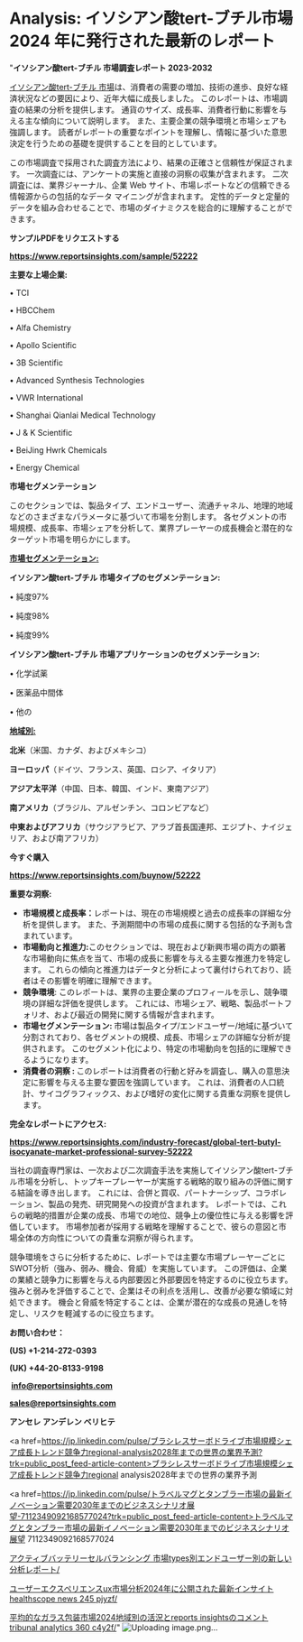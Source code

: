  # Analysis: イソシアン酸tert-ブチル市場 2024 年に発行された最新のレポート

"<strong>イソシアン酸tert-ブチル 市場調査レポート 2023-2032</strong>

<a href=https://www.reportsinsights.com/sample/52222>イソシアン酸tert-ブチル 市場</a>は、消費者の需要の増加、技術の進歩、良好な経済状況などの要因により、近年大幅に成長しました。 このレポートは、市場調査の結果の分析を提供します。 通貨のサイズ、成長率、消費者行動に影響を与える主な傾向について説明します。 また、主要企業の競争環境と市場シェアも強調します。 読者がレポートの重要なポイントを理解し、情報に基づいた意思決定を行うための基礎を提供することを目的としています。

この市場調査で採用された調査方法により、結果の正確さと信頼性が保証されます。 一次調査には、アンケートの実施と直接の洞察の収集が含まれます。 二次調査には、業界ジャーナル、企業 Web サイト、市場レポートなどの信頼できる情報源からの包括的なデータ マイニングが含まれます。 定性的データと定量的データを組み合わせることで、市場のダイナミクスを総合的に理解することができます。

<strong><b>サンプルPDFをリクエストする</b></strong>

<a href=https://www.reportsinsights.com/sample/52222><strong><u>https://www.reportsinsights.com/sample/52222</u></strong></a>

<strong>主要な上場企業:</strong>

• TCI

• HBCChem

• Alfa Chemistry

• Apollo Scientific

• 3B Scientific

• Advanced Synthesis Technologies

• VWR International

• Shanghai Qianlai Medical Technology

• J & K Scientific

• BeiJing Hwrk Chemicals

• Energy Chemical

<strong>市場セグメンテーション</strong>

このセクションでは、製品タイプ、エンドユーザー、流通チャネル、地理的地域などのさまざまなパラメータに基づいて市場を分割します。 各セグメントの市場規模、成長率、市場シェアを分析して、業界プレーヤーの成長機会と潜在的なターゲット市場を明らかにします。

<strong><u>市場セグメンテーション</u></strong><strong><u>:</u></strong>

<strong>イソシアン酸tert-ブチル 市場タイプのセグメンテーション:</strong>

• 純度97%

• 純度98%

• 純度99%

<strong>イソシアン酸tert-ブチル 市場アプリケーションのセグメンテーション:</strong>

• 化学試薬

• 医薬品中間体

• 他の

<strong><u>地域別</u></strong><strong><u>:</u></strong>

<strong>北米</strong>（米国、カナダ、およびメキシコ）

<strong>ヨーロッパ</strong>（ドイツ、フランス、英国、ロシア、イタリア）

<strong>アジア太平洋</strong>（中国、日本、韓国、インド、東南アジア）

<strong>南アメリカ</strong>（ブラジル、アルゼンチン、コロンビアなど）

<strong>中東およびアフリカ</strong>（サウジアラビア、アラブ首長国連邦、エジプト、ナイジェリア、および南アフリカ）

<strong>今すぐ購入</strong>

<a href=https://www.reportsinsights.com/buynow/52222><strong><u>https://www.reportsinsights.com/buynow/52222</u></strong></a>

<strong>重要な洞察:</strong>
<ul>
  <li><strong>市場規模と成長率：</strong>レポートは、現在の市場規模と過去の成長率の詳細な分析を提供します。 また、予測期間中の市場の成長に関する包括的な予測も含まれています。</li>
  <li><strong>市場動向と推進力:</strong>このセクションでは、現在および新興市場の両方の顕著な市場動向に焦点を当て、市場の成長に影響を与える主要な推進力を特定します。 これらの傾向と推進力はデータと分析によって裏付けられており、読者はその影響を明確に理解できます。</li>
  <li><strong>競争環境</strong>: このレポートは、業界の主要企業のプロフィールを示し、競争環境の詳細な評価を提供します。 これには、市場シェア、戦略、製品ポートフォリオ、および最近の開発に関する情報が含まれます。</li>
  <li><strong>市場セグメンテーション: </strong>市場は製品タイプ/エンドユーザー/地域に基づいて分割されており、各セグメントの規模、成長、市場シェアの詳細な分析が提供されます。 このセグメント化により、特定の市場動向を包括的に理解できるようになります。</li>
  <li><strong>消費者の洞察 : </strong>このレポートは消費者の行動と好みを調査し、購入の意思決定に影響を与える主要な要因を強調しています。 これは、消費者の人口統計、サイコグラフィックス、および嗜好の変化に関する貴重な洞察を提供します。</li>
</ul>
<strong>完全なレポートにアクセス:</strong>

<a href=https://www.reportsinsights.com/industry-forecast/global-tert-butyl-isocyanate-market-professional-survey-52222><strong><u><b>https://www.reportsinsights.com/industry-forecast/global-tert-butyl-isocyanate-market-professional-survey-52222</b></u></strong></a>

当社の調査専門家は、一次および二次調査手法を実施してイソシアン酸tert-ブチル市場を分析し、トップキープレーヤーが実施する戦略的取り組みの評価に関する結論を導き出します。 これには、合併と買収、パートナーシップ、コラボレーション、製品の発売、研究開発への投資が含まれます。 レポートでは、これらの戦略的措置が企業の成長、市場での地位、競争上の優位性に与える影響を評価しています。 市場参加者が採用する戦略を理解することで、彼らの意図と市場全体の方向性についての貴重な洞察が得られます。

競争環境をさらに分析するために、レポートでは主要な市場プレーヤーごとにSWOT分析（強み、弱み、機会、脅威）を実施しています。 この評価は、企業の業績と競争力に影響を与える内部要因と外部要因を特定するのに役立ちます。 強みと弱みを評価することで、企業はその利点を活用し、改善が必要な領域に対処できます。 機会と脅威を特定することは、企業が潜在的な成長の見通しを特定し、リスクを軽減するのに役立ちます。

<strong>お問い合わせ：</strong>

<strong>(US) +1-214-272-0393</strong>

<strong>(UK) +44-20-8133-9198</strong>

<strong> </strong><a href=info@reportsinsights.com><strong><u>info@reportsinsights.com</u></strong></a>

<a href=sales@reportsinsights.com><strong><u>sales@reportsinsights.com</u></strong></a>

<strong>アンセレ アンデレン ベリヒテ</strong>

<a href=https://jp.linkedin.com/pulse/ブラシレスサーボドライブ市場規模シェア成長トレンド競争力regional-analysis2028年までの世界の業界予測?trk=public_post_feed-article-content>ブラシレスサーボドライブ市場規模シェア成長トレンド競争力regional analysis2028年までの世界の業界予測</a>

<a href=https://jp.linkedin.com/pulse/トラベルマグとタンブラー市場の最新イノベーション需要2030年までのビジネスシナリオ展望-7112349092168577024?trk=public_post_feed-article-content>トラベルマグとタンブラー市場の最新イノベーション需要2030年までのビジネスシナリオ展望 7112349092168577024</a>

<a href=https://www.linkedin.com/pulse/アクティブバッテリーセルバランシング-市場types別エンドユーザー別の新しい分析レポート/>アクティブバッテリーセルバランシング 市場types別エンドユーザー別の新しい分析レポート/</a>

<a href=https://www.linkedin.com/pulse/ユーザーエクスペリエンスux市場分析2024年に公開された最新インサイト-healthscope-news-245-pjyzf/>ユーザーエクスペリエンスux市場分析2024年に公開された最新インサイト healthscope news 245 pjyzf/</a>

<a href=https://www.linkedin.com/pulse/平均的なガラス包装市場2024地域別の活況とreports-insightsのコメント-tribunal-analytics-360-c4y2f/>平均的なガラス包装市場2024地域別の活況とreports insightsのコメント tribunal analytics 360 c4y2f/</a>"
![Uploading image.png…]()
